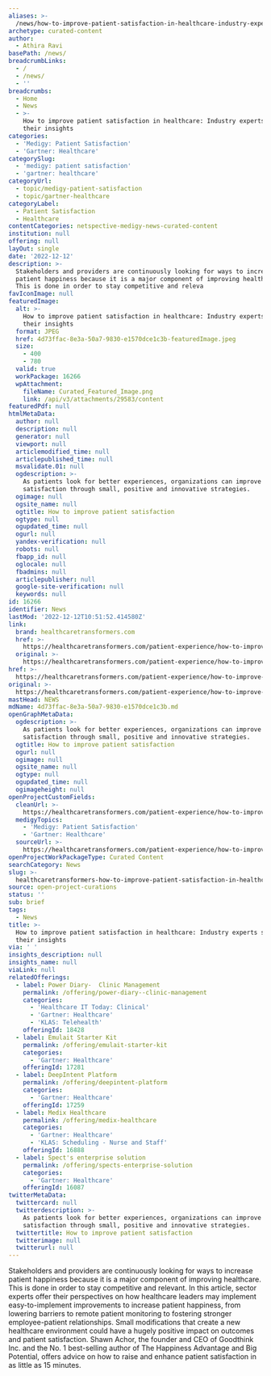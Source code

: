 ```yaml
---
aliases: >-
  /news/how-to-improve-patient-satisfaction-in-healthcare-industry-experts-share-their-insights
archetype: curated-content
author:
  - Athira Ravi
basePath: /news/
breadcrumbLinks:
  - /
  - /news/
  - ''
breadcrumbs:
  - Home
  - News
  - >-
    How to improve patient satisfaction in healthcare: Industry experts share
    their insights
categories:
  - 'Medigy: Patient Satisfaction'
  - 'Gartner: Healthcare'
categorySlug:
  - 'medigy: patient satisfaction'
  - 'gartner: healthcare'
categoryUrl:
  - topic/medigy-patient-satisfaction
  - topic/gartner-healthcare
categoryLabel:
  - Patient Satisfaction
  - Healthcare
contentCategories: netspective-medigy-news-curated-content
institution: null
offering: null
layOut: single
date: '2022-12-12'
description: >-
  Stakeholders and providers are continuously looking for ways to increase
  patient happiness because it is a major component of improving healthcare.
  This is done in order to stay competitive and releva
favIconImage: null
featuredImage:
  alt: >-
    How to improve patient satisfaction in healthcare: Industry experts share
    their insights
  format: JPEG
  href: 4d73ffac-8e3a-50a7-9830-e1570dce1c3b-featuredImage.jpeg
  size:
    - 400
    - 780
  valid: true
  workPackage: 16266
  wpAttachment:
    fileName: Curated_Featured_Image.png
    link: /api/v3/attachments/29583/content
featuredPdf: null
htmlMetaData:
  author: null
  description: null
  generator: null
  viewport: null
  articlemodified_time: null
  articlepublished_time: null
  msvalidate.01: null
  ogdescription: >-
    As patients look for better experiences, organizations can improve patient
    satisfaction through small, positive and innovative strategies.
  ogimage: null
  ogsite_name: null
  ogtitle: How to improve patient satisfaction
  ogtype: null
  ogupdated_time: null
  ogurl: null
  yandex-verification: null
  robots: null
  fbapp_id: null
  oglocale: null
  fbadmins: null
  articlepublisher: null
  google-site-verification: null
  keywords: null
id: 16266
identifier: News
lastMod: '2022-12-12T10:51:52.414580Z'
link:
  brand: healthcaretransformers.com
  href: >-
    https://healthcaretransformers.com/patient-experience/how-to-improve-patient-satisfaction/
  original: >-
    https://healthcaretransformers.com/patient-experience/how-to-improve-patient-satisfaction/
href: >-
  https://healthcaretransformers.com/patient-experience/how-to-improve-patient-satisfaction/
original: >-
  https://healthcaretransformers.com/patient-experience/how-to-improve-patient-satisfaction/
mastHead: NEWS
mdName: 4d73ffac-8e3a-50a7-9830-e1570dce1c3b.md
openGraphMetaData:
  ogdescription: >-
    As patients look for better experiences, organizations can improve patient
    satisfaction through small, positive and innovative strategies.
  ogtitle: How to improve patient satisfaction
  ogurl: null
  ogimage: null
  ogsite_name: null
  ogtype: null
  ogupdated_time: null
  ogimageheight: null
openProjectCustomFields:
  cleanUrl: >-
    https://healthcaretransformers.com/patient-experience/how-to-improve-patient-satisfaction/
  medigyTopics:
    - 'Medigy: Patient Satisfaction'
    - 'Gartner: Healthcare'
  sourceUrl: >-
    https://healthcaretransformers.com/patient-experience/how-to-improve-patient-satisfaction/
openProjectWorkPackageType: Curated Content
searchCategory: News
slug: >-
  healthcaretransformers-how-to-improve-patient-satisfaction-in-healthcare-industry-experts-share-their-insights
source: open-project-curations
status: ''
sub: brief
tags:
  - News
title: >-
  How to improve patient satisfaction in healthcare: Industry experts share
  their insights
via: ' '
insights_description: null
insights_name: null
viaLink: null
relatedOfferings:
  - label: Power Diary-  Clinic Management
    permalink: /offering/power-diary--clinic-management
    categories:
      - 'Healthcare IT Today: Clinical'
      - 'Gartner: Healthcare'
      - 'KLAS: Telehealth'
    offeringId: 18428
  - label: Emulait Starter Kit
    permalink: /offering/emulait-starter-kit
    categories:
      - 'Gartner: Healthcare'
    offeringId: 17281
  - label: DeepIntent Platform
    permalink: /offering/deepintent-platform
    categories:
      - 'Gartner: Healthcare'
    offeringId: 17259
  - label: Medix Healthcare
    permalink: /offering/medix-healthcare
    categories:
      - 'Gartner: Healthcare'
      - 'KLAS: Scheduling - Nurse and Staff'
    offeringId: 16888
  - label: Spect's enterprise solution
    permalink: /offering/spects-enterprise-solution
    categories:
      - 'Gartner: Healthcare'
    offeringId: 16087
twitterMetaData:
  twittercard: null
  twitterdescription: >-
    As patients look for better experiences, organizations can improve patient
    satisfaction through small, positive and innovative strategies.
  twittertitle: How to improve patient satisfaction
  twitterimage: null
  twitterurl: null
---
```

<p>Stakeholders and providers are continuously looking for ways to increase patient happiness because it is a major component of improving healthcare. This is done in order to stay competitive and relevant. In this article, sector experts offer their perspectives on how healthcare leaders may implement easy-to-implement improvements to increase patient happiness, from lowering barriers to remote patient monitoring to fostering stronger employee-patient relationships. Small modifications that create a new healthcare environment could have a hugely positive impact on outcomes and patient satisfaction. Shawn Achor, the founder and CEO of Goodthink Inc. and the No. 1 best-selling author of The Happiness Advantage and Big Potential, offers advice on how to raise and enhance patient satisfaction in as little as 15 minutes.</p>